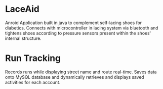 # LaceAid
Anroid Application built in java to complement self-lacing shoes for diabetics. Connects with microcontroller in lacing system via bluetooth and tightens shoes according to pressure sensors present within the shoes' internal structure.

# Run Tracking
Records runs while displaying street name and route real-time. Saves data onto MySQL database and dynamically retrieves and displays saved activities for each account.
